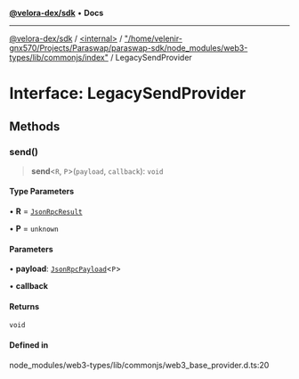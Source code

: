 [**@velora-dex/sdk**](../../../../README.md) • **Docs**

***

[@velora-dex/sdk](../../../../globals.md) / [\<internal\>](../../../README.md) / ["/home/velenir-gnx570/Projects/Paraswap/paraswap-sdk/node\_modules/web3-types/lib/commonjs/index"](../README.md) / LegacySendProvider

# Interface: LegacySendProvider

## Methods

### send()

> **send**\<`R`, `P`\>(`payload`, `callback`): `void`

#### Type Parameters

• **R** = [`JsonRpcResult`](../../../type-aliases/JsonRpcResult.md)

• **P** = `unknown`

#### Parameters

• **payload**: [`JsonRpcPayload`](../../../type-aliases/JsonRpcPayload.md)\<`P`\>

• **callback**

#### Returns

`void`

#### Defined in

node\_modules/web3-types/lib/commonjs/web3\_base\_provider.d.ts:20
